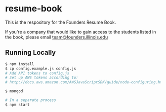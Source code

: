 resume-book
===========

This is the respository for the Founders Resume Book. 

If you're a company that would like to gain access to the students listed in the book, please email team@founders.illinois.edu

## Running Locally
```sh
$ npm install
$ cp config.example.js config.js
# Add API tokens to config.js
# Set up AWS tokens according to: 
# http://docs.aws.amazon.com/AWSJavaScriptSDK/guide/node-configuring.html

$ mongod

# In a separate process
$ npm start
```
